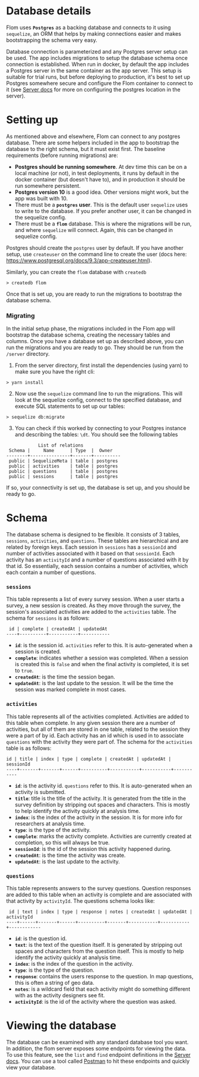 # Database details
Flom uses **`Postgres`** as a backing database and connects to it using `sequelize`, an ORM that helps by making connections easier and makes bootstrapping the schema very easy. 

Database connection is parameterized and any Postgres server setup can be used. 
The app includes migrations to setup the database schema once connection is established. When run in docker, by default the app includes a Postgres server in the same container as the app server. 
This setup is suitable for trial runs, but before deploying to production, it's best to set up Postgres somewhere secure and configure the Flom container to connect to it (see [Server docs](server.md) for more on configuring the postgres location in the server).

# Setting up
As mentioned above and elsewhere, Flom can connect to any postgres database. 
There are some helpers included in the app to bootstrap the database to the right schema, but it must exist first. 
The baseline requirements (before running migrations) are:
* **Postgres should be running somewhere**. 
At dev time this can be on a local machine (or not), in test deployments, it runs by default in the docker container (but doesn't have to), and in production it should be run somewhere persistent. 
* **Postgres version 10** is a good idea. 
Other versions might work, but the app was built with 10.
* There must be a **`postgres` user**. 
This is the default user `sequelize` uses to write to the database. If you prefer another user, it can be changed in the sequelize config.
* There must be a **`flom`** database. 
This is where the migrations will be run, and where `sequelize` will connect. 
Again, this can be changed in sequelize config.

Postgres should create the `postgres` user by default. 
If you have another setup, use `createuser` on the command line to create the user (docs here: https://www.postgresql.org/docs/9.3/app-createuser.html).

Similarly, you can create the `flom` database with `createdb`
```
> createdb flom
```
Once that is set up, you are ready to run the migrations to bootstrap the database schema.

### Migrating
In the initial setup phase, the migrations included in the Flom app will bootstrap the database schema, creating the necessary tables and columns. 
Once you have a database set up as described above, you can run the migrations and you are ready to go. 
They should be run from the `/server` directory.
1. From the server directory, first install the dependencies (using yarn) to make sure you have the right cli:
```
> yarn install
```
2. Now use the `sequelize` command line to run the migrations. 
This will look at the sequelize config, connect to the specified database, and execute SQL statements to set up our tables:
```
> sequelize db:migrate
```
3. You can check if this worked by connecting to your Postgres instance and describing the tables: `\dt`. You should see the following tables
```
            List of relations
 Schema |     Name      | Type  |  Owner   
--------+---------------+-------+----------
 public | SequelizeMeta | table | postgres
 public | activities    | table | postgres
 public | questions     | table | postgres
 public | sessions      | table | postgres
```
If so, your connectivity is set up, the database is set up, and you should be ready to go.

# Schema
The database schema is designed to be flexible. 
It consists of 3 tables, `sessions`, `activities`, and `questions`. 
These tables are hierarchical and are related by foreign keys. 
Each session in `sessions` has a `sessionId` and number of activities associated with it based on that `sessionId`. 
Each activity has an `activityId` and a number of questions associated with it by that id. 
So essentially, each session contains a number of activities, which each contain a number of questions. 

### `sessions`
This table represents a list of every survey session. When a user starts a survey, a new session is created. As they move through the survey, the session's associated activities are added to the `activities` table. The schema for `sessions` is as follows:
```
 id | complete | createdAt | updatedAt 
----+----------+-----------+-----------
```
* **`id`**: is the session id. `activities` refer to this. It is auto-generated when a session is created.
* **`complete`**: indicates whether a session was completed. When a session is created this is `false` and when the final activity is completed, it is set to `true`.
* **`createdAt`**: is the time the session began.
* **`updatedAt`**: is the last update to the session. It will be the time the session was marked complete in most cases. 

### `activities`
This table represents all of the activities completed. Activities are added to this table when complete.
In any given session there are a number of activities, but all of them are stored in one table, related to the session they were a part of by id. 
Each activity has an id which is used in to associate `questions` with the activity they were part of. 
The schema for the `activities` table is as follows:
```
id | title | index | type | complete | createdAt | updatedAt | sessionId 
----+-------+-------+------+----------+-----------+-----------+-----------
```
* **`id`**: is the activity id. `questions` refer to this. It is auto-generated when an activity is submitted.
* **`title`**: title is the title of the activity.
It is generated from the title in the survey definition by stripping out spaces and characters. 
This is mostly to help identify the activity quickly at analysis time.
* **`index`**: is the index of the activity in the session.
It is for more info for researchers at analysis time.
* **`type`**: is the type of the activity.
* **`complete`**: marks the activity complete. Activities are currently created at completion, so this will always be true.
* **`sessionId`**: is the id of the session this activity happened during. 
* **`createdAt`**: is the time the activity was create.
* **`updatedAt`**: is the last update to the activity. 

### `questions`
This table represents answers to the survey questions. Question responses are added to this table when an activity is complete and are associated with that activity by `activityId`. 
The questions schema looks like:
```
 id | text | index | type | response | notes | createdAt | updatedAt | activityId 
----+------+-------+------+----------+-------+-----------+-----------+------------
```
* **`id`**: is the question id.
* **`text`**: is the text of the question itself. It is generated by stripping out spaces and characters from the question itself. 
This is mostly to help identify the activity quickly at analysis time.
* **`index`**: is the index of the question in the activity.
* **`type`**: is the type of the question.
* **`response`**: contains the users response to the question.
In map questions, this is often a string of geo data.
* **`notes`**: is a wildcard field that each activity might do something different with as the activity designers see fit. 
* **`activityId`**: is the id of the activity where the question was asked.

# Viewing the database
The database can be examined with any standard database tool you want. In addition, the flom server exposes some endpoints for viewing the data. To use this feature, see the `list` and `find` endpoint definitions in the [Server docs](server.md). You can use a tool called [Postman](https://www.getpostman.com/) to hit these endpoints and quickly view your database. 
